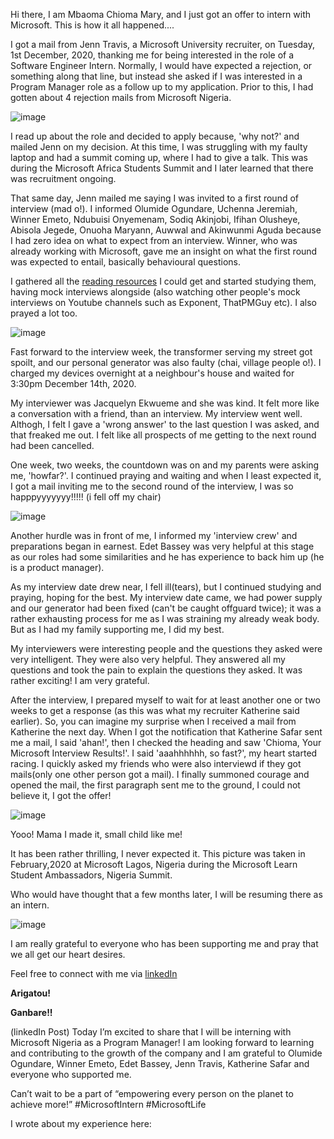 Hi there, I am Mbaoma Chioma Mary, and I just got an offer to intern with Microsoft. This is how it all happened....

I got a mail from Jenn Travis, a Microsoft University recruiter, on Tuesday, 1st December, 2020, thanking me for being interested in the role of a Software Engineer Intern. Normally, I would have expected a rejection, or something along that line, but instead she asked if I was interested in a Program Manager role as a follow up to my application.
Prior to this, I had gotten about 4 rejection mails from Microsoft Nigeria.

![image](https://user-images.githubusercontent.com/49791498/106785369-9ac44100-664d-11eb-8df5-ce74a738b105.png)


I read up about the role and decided to apply because, 'why not?' and mailed Jenn on my decision. At this time, I was struggling with my faulty laptop and had a summit coming up, where I had to give a talk. This was during the Microsoft Africa Students Summit and I later learned that there was recruitment ongoing.

That same day, Jenn mailed me saying I was invited to a first round of interview (mad o!). I informed Olumide Ogundare, Uchenna Jeremiah, Winner Emeto, Ndubuisi Onyemenam, Sodiq Akinjobi, Ifihan Olusheye, Abisola Jegede, Onuoha Maryann, Auwwal and Akinwunmi Aguda because I had zero idea on what to expect from an interview.
Winner, who was already working with Microsoft, gave me an insight on what the first round was expected to entail, basically behavioural questions.

I gathered all the [reading resources](https://docs.google.com/document/d/1TG0xbZJnMru8VZ-UeJiE4_-xMQUgcZ_L1L0tlf2nmOQ/edit?usp=sharing) I could get and started studying them, having mock interviews alongside (also watching other people's mock interviews on Youtube channels such as Exponent, ThatPMGuy etc). I also prayed a lot too.

![image](https://user-images.githubusercontent.com/49791498/106785789-17571f80-664e-11eb-988f-042df0e27945.png)

Fast forward to the interview week, the transformer serving my street got spoilt, and our personal generator was also faulty (chai, village people o!). I charged my devices overnight at a neighbour's house and waited for 3:30pm December 14th, 2020.

My interviewer was Jacquelyn Ekwueme and she was kind. It felt more like a conversation with a friend, than an interview. My interview went well. Althogh, I felt I gave a 'wrong answer' to the last question I was asked, and that freaked me out. I felt like all prospects of me getting to the next round had been cancelled.

One week, two weeks, the countdown was on and my parents were asking me, 'howfar?'. I continued praying and waiting and when I least expected it, I got a mail inviting me to the second round of the interview, I was so happpyyyyyyy!!!!! (i fell off my chair)

![image](https://user-images.githubusercontent.com/49791498/106787976-a82efa80-6650-11eb-85c7-3893bb33f584.png)

Another hurdle was in front of me, I informed my 'interview crew' and preparations began in earnest. Edet Bassey was very helpful at this stage as our roles had some similarities and he has experience to back him up (he is a product manager). 

As my interview date drew near, I fell ill(tears), but I continued studying and praying, hoping for the best.
My interview date came, we had power supply and our generator had been fixed (can't be caught offguard twice); it was a rather exhausting process for me as I was straining my already weak body. But as I had my family supporting me, I did my best.

My interviewers were interesting people and the questions they asked were very intelligent. They were also very helpful. They answered all my questions and took the pain to explain the questions they asked. It was rather exciting! I am very grateful.

After the interview, I prepared myself to wait for at least another one or two weeks to get a response (as this was what my recruiter Katherine said earlier).
So, you can imagine my surprise when I received a mail from Katherine the next day. When I got the notification that Katherine Safar sent me a mail, I said 'ahan!', then I checked the heading and saw 'Chioma, Your Microsoft Interview Results!'. I said 'aaahhhhhh, so fast?', my heart started racing.
I quickly asked my friends who were also interviewd if they got mails(only one other person got a mail). I finally summoned courage and opened the mail, the first paragraph sent me to the ground, I could not believe it, I got the offer!

![image](https://user-images.githubusercontent.com/49791498/106789350-7028b700-6652-11eb-8ea4-019131a56567.png)

Yooo! Mama I made it, small child like me!

It has been rather thrilling, I never expected it. This picture was taken in February,2020 at Microsoft Lagos, Nigeria during the Microsoft Learn Student Ambassadors, Nigeria Summit.

Who would have thought that a few months later, I will be resuming there as an intern.

![image](https://user-images.githubusercontent.com/49791498/106789944-30ae9a80-6653-11eb-9dbc-76149dd69cfc.png)

I am really grateful to everyone who has been supporting me and pray that we all get our heart desires.


Feel free to connect with me via [linkedIn]()

**Arigatou!**

**Ganbare!!**

(linkedIn Post)
Today I’m excited to share that I will be interning with Microsoft Nigeria as a Program Manager! I am looking forward to learning and contributing to the growth of the company and I am grateful to Olumide Ogundare, Winner Emeto, Edet Bassey, Jenn Travis, Katherine Safar and everyone who supported me. 

Can’t wait to be a part of “empowering every person on the planet to achieve more!” #MicrosoftIntern #MicrosoftLife



I wrote about my experience here: 
